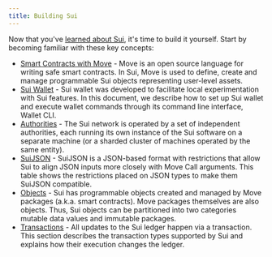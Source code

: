 ```yaml
---
title: Building Sui
---
```


Now that you've [learned about Sui](../learn/index.md), it's time to build it yourself. Start by becoming familiar with these key concepts:

* [Smart Contracts with Move](move.md) - Move is an open source language for writing safe smart contracts. In Sui, Move is used to define,
  create and manage programmable Sui objects representing user-level assets.
* [Sui Wallet](wallet.md) - Sui wallet was developed to facilitate local experimentation with Sui features. In this document, we describe
  how to set up Sui wallet and execute wallet commands through its command line interface, Wallet CLI.
* [Authorities](authorities.md) - The Sui network is operated by a set of independent authorities, each running its own instance of the Sui
  software on a separate machine (or a sharded cluster of machines operated by the same entity).
* [SuiJSON](sui-json.md) - SuiJSON is a JSON-based format with restrictions that allow Sui to align JSON inputs more closely with Move Call
  arguments. This table shows the restrictions placed on JSON types to make them SuiJSON compatible.
* [Objects](objects.md) - Sui has programmable objects created and managed by Move packages (a.k.a. smart contracts). Move packages themselves
  are also objects. Thus, Sui objects can be partitioned into two categories mutable data values and immutable packages.
* [Transactions](transactions.md) - All updates to the Sui ledger happen via a transaction. This section describes the transaction types
  supported by Sui and explains how their execution changes the ledger.
